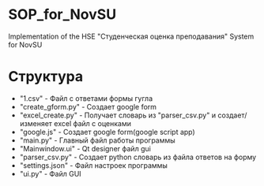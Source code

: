 # SOP_for_NovSU
Implementation of the HSE "Студенческая оценка преподавания" System for NovSU

# Структура
- "1.csv" - Файл с ответами формы гугла
- "create_gform.py" - Создает google form
- "excel_create.py" - Получает словарь из "parser_csv.py" и создает/изменяет excel файл с оценками
- "google.js" - Создает google form(google script app)
- "main.py" - Главный файл работы программы
- "Mainwindow.ui" - Qt designer файл gui
- "parser_csv.py" - Создает python словарь из файла ответов на форму
- "settings.json" - Файл настроек программы
- "ui.py" - Файл GUI